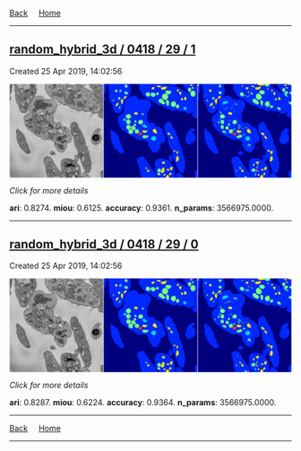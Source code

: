 
[Back](..)&nbsp;&nbsp;&nbsp;&nbsp;&nbsp;[Home](https://leapmanlab.github.io/snapshots)

---

<div class="summary"><a href="1"><h2>random_hybrid_3d / 0418 / 29 / 1</h2></a><p>Created 25 Apr 2019, 14:02:56
</p><a href="1"><img src="1/media/summary.png" align="center"></a><p>
<i>Click for more details</i>
</p></div>

**ari**: 0.8274. **miou**: 0.6125. **accuracy**: 0.9361. **n_params**: 3566975.0000. 

---

<div class="summary"><a href="0"><h2>random_hybrid_3d / 0418 / 29 / 0</h2></a><p>Created 25 Apr 2019, 14:02:56
</p><a href="0"><img src="0/media/summary.png" align="center"></a><p>
<i>Click for more details</i>
</p></div>

**ari**: 0.8287. **miou**: 0.6224. **accuracy**: 0.9364. **n_params**: 3566975.0000. 

---

[Back](..)&nbsp;&nbsp;&nbsp;&nbsp;&nbsp;[Home](https://leapmanlab.github.io/snapshots)

---